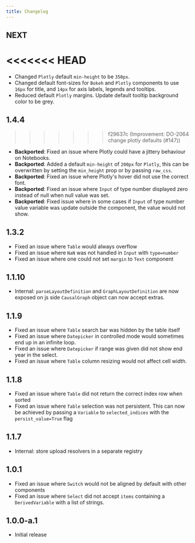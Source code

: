 ```yaml
---
title: Changelog
---
```


## NEXT
<<<<<<< HEAD
=======

-   Changed `Plotly` default `min-height` to be `350px`.
-   Changed default font-sizes for `Bokeh` and `Plotly` components to use `16px` for title, and `14px` for axis labels, legends and tooltips.
-   Reduced default `Plotly` margins. Update default tooltip background color to be grey.

## 1.4.4
>>>>>>> f29637c (Improvement: DO-2064 change plotly defaults (#147))

-   **Backported**: Fixed an issue where Plotly could have a jittery behaviour on Notebooks.
-   **Backported**: Added a default `min-height` of `200px` for `Plotly`, this can be overwritten by setting the `min_height` prop or by passing `raw_css`.
-   **Backported**: Fixed an issue where Plotly's hover did not use the correct font.
-   **Backported**: Fixed an issue where `Input` of type number displayed zero instead of null when null value was set.
-   **Backported**: Fixed issue where in some cases if `Input` of type number value variable was update outside the component, the value would not show.

## 1.3.2

-   Fixed an issue where `Table` would always overflow
-   Fixed an issue where `NaN` was not handled in `Input` with `type=number`
-   Fixed an issue where one could not set `margin` to `Text` component

## 1.1.10

-   Internal: `parseLayoutDefinition` and `GraphLayoutDefinition` are now exposed on js side `CausalGraph` object can now accept extras.

## 1.1.9

-   Fixed an issue where `Table` search bar was hidden by the table itself
-   Fixed an issue where `Datepicker` in controlled mode would sometimes end up in an infinite loop.
-   Fixed an issue where `Datepicker` if range was given did not show end year in the select.
-   Fixed an issue where `Table` column resizing would not affect cell width.

## 1.1.8

-   Fixed an issue where `Table` did not return the correct index row when sorted
-   Fixed an issue where `Table` selection was not persistent. This can now be achieved by passing a `Variable` to `selected_indices` with the `persist_value=True` flag

## 1.1.7

-   Internal: store upload resolvers in a separate registry

## 1.0.1

-   Fixed an issue where `Switch` would not be aligned by default with other components
-   Fixed an issue where `Select` did not accept `items` containing a `DerivedVariable` with a list of strings.

## 1.0.0-a.1

-   Initial release
